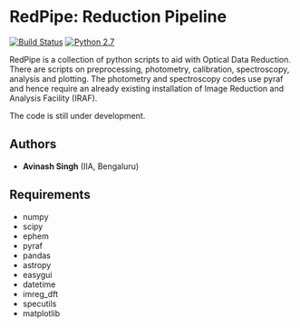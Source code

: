 # RedPipe: Reduction Pipeline #

[![Build Status](https://img.shields.io/badge/release-0.1.0a1-orange)](https://github.com/sPaMFouR/RedPipe)
[![Python 2.7](https://img.shields.io/badge/python-2.7-blue.svg)](https://www.python.org/downloads/release/python-271/)

RedPipe is a collection of python scripts to aid with Optical Data Reduction. There are scripts on preprocessing, photometry, calibration, spectroscopy, analysis and plotting. The photometry and spectroscopy codes use pyraf and hence require an already existing installation of Image Reduction and Analysis Facility (IRAF).

The code is still under development.

Authors
-------

* **Avinash Singh** (IIA, Bengaluru)

Requirements
-------

- numpy
- scipy
- ephem
- pyraf
- pandas
- astropy
- easygui
- datetime
- imreg_dft
- specutils
- matplotlib
